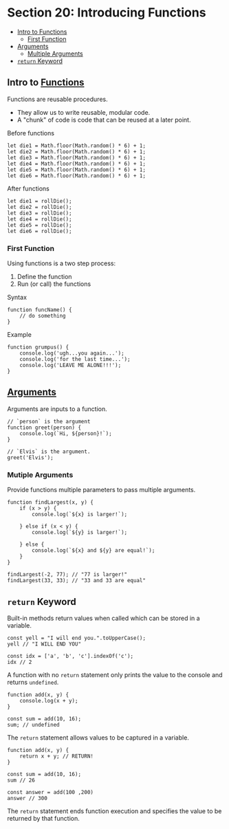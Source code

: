 # Section 20: Introducing Functions

- [Intro to Functions](#intro-to-functions)
  - [First Function](#first-function)
- [Arguments](#arguments)
  - [Multiple Arguments](#mutiple-arguments)
- [`return` Keyword](#return-keyword)

## Intro to [Functions](https://developer.mozilla.org/en-US/docs/Web/JavaScript/Guide/Functions)
Functions are reusable procedures.
- They allow us to write reusable, modular code.
- A "chunk" of code is code that can be reused at a later point.

Before functions
```
let die1 = Math.floor(Math.random() * 6) + 1;
let die2 = Math.floor(Math.random() * 6) + 1;
let die3 = Math.floor(Math.random() * 6) + 1;
let die4 = Math.floor(Math.random() * 6) + 1;
let die5 = Math.floor(Math.random() * 6) + 1;
let die6 = Math.floor(Math.random() * 6) + 1;
```

After functions
```
let die1 = rollDie();
let die2 = rollDie();
let die3 = rollDie();
let die4 = rollDie();
let die5 = rollDie();
let die6 = rollDie();
```

### First Function
Using functions is a two step process:
1. Define the function
2. Run (or call) the functions

Syntax
```
function funcName() {
    // do something
}
```

Example
```
function grumpus() {
    console.log('ugh...you again...');
    console.log('for the last time...');
    console.log('LEAVE ME ALONE!!!');
}
```

## [Arguments](https://developer.mozilla.org/en-US/docs/Web/JavaScript/Reference/Functions/arguments)
Arguments are inputs to a function.

```
// `person` is the argument
function greet(person) {
    console.log(`Hi, ${person}!`);
}

// `Elvis` is the argument.
greet('Elvis');
```

### Mutiple Arguments
Provide functions multiple parameters to pass multiple arguments.

```
function findLargest(x, y) {
    if (x > y) {
        console.log(`${x} is larger!`);

    } else if (x < y) {
        console.log(`${y} is larger!`);

    } else {
        console.log(`${x} and ${y} are equal!`);
    }
}

findLargest(-2, 77); // "77 is larger!"
findLargest(33, 33); // "33 and 33 are equal"
```

## `return` Keyword
Built-in methods return values when called which can be stored in a variable.

```
const yell = "I will end you.".toUpperCase();
yell // "I WILL END YOU"

const idx = ['a', 'b', 'c'].indexOf('c');
idx // 2
```

A function with no `return` statement only prints the value to the console and returns `undefined`.
```
function add(x, y) {
    console.log(x + y);
}

const sum = add(10, 16);
sum; // undefined
```

The `return` statement allows values to be captured in a variable.
```
function add(x, y) {
    return x + y; // RETURN!
}

const sum = add(10, 16);
sum // 26

const answer = add(100 ,200)
answer // 300
```

The `return` statement ends function execution and specifies the value to be returned by that function.